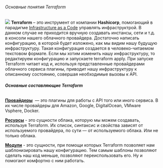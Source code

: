###### Основные понятия Terraform
![](https://www.google.com/url?sa=i&url=https%3A%2F%2Fnotessysadmin.com%2Fterraform-different-aws-profiles-for-s3-backend-and-environment&psig=AOvVaw2hIg07HDkHov47Wjho79X-&ust=1588146387704000&source=images&cd=vfe&ved=0CAIQjRxqFwoTCKDv08PQiukCFQAAAAAdAAAAABAD)
**Terraform** – это инструмент от компании **Hashicorp**, помогающий в парадигме [Infrastructure as a Code](https://ru.wikipedia.org/wiki/%D0%98%D0%BD%D1%84%D1%80%D0%B0%D1%81%D1%82%D1%80%D1%83%D0%BA%D1%82%D1%83%D1%80%D0%B0_%D0%BA%D0%B0%D0%BA_%D0%BA%D0%BE%D0%B4) управлять инфраструктрой. В данном случае не приходится вручную создавать инстансы, сети и т.д. в консоли нашего облачного провайдера.
	Достаточно написать конфигурацию, в которой будет изложено, как мы видим нашу будущую инфраструктуру. Такая конфигурация создается в человеко-читаемом текстовом формате. Если мы хотим изменить нашу инфраструктуру, то редактируем конфигурацию и запускаете terraform apply. 
При запуске Terraform читает код и, используя представленные провайдерами облачного сервиса плагины, приводит нашу инфраструктуру к описанному состоянию, совершая необходимые вызовы к API.

###### **Основные составляющие Terraform**

	
[**Провайдеры**](https://www.terraform.io/docs/providers/index.html)  — это плагины для работы с API того или иного сервиса. В их числе провайдеры для Amazon, Google, DigitalOcean, VMware Vsphere, Docker.   


[**Ресурсы**](https://www.terraform.io/docs/configuration/resources.html) - это сущности облака, которую мы можем создавать, используя Terraform. Их список, синтаксис и свойства зависят от используемого провайдера, по сути — от используемого облака. Или не только облака.

[**Модули**](https://registry.terraform.io) - это сущности, при помощи которых Terraform позволяет нам шаблонизировать нашу конфигурацию. Тем самым шаблоны позволяют сделать наш код меньше, позволяют переиспользовать его. Ну и помогают комфортно с ним работать. 